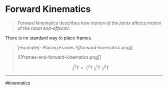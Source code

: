 # Forward Kinematics
> Forward kinematics describes how *motion of the joints* affects motion of the robot *end-effector*.

There is no standard way to place frames.

>[!example]- Placing Frames
>![[forward-kinematics.png]]
>
>![[frames-and-forward-kinematics.png]]
>
>$$
>^0_3T =\ ^0_1T\ ^1_2T\ ^2_3T
>$$

---
#kinematics 
